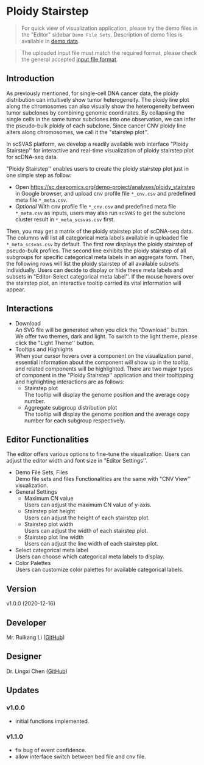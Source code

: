 # Ploidy Stairstep
> For quick view of visualization application, please try the demo files in the "Editor" sidebar `Demo File Sets`. Description of demo files is available in [demo data](https://docsc.deepomics.org/#/data/Demo_Data).

> The uploaded input file must match the required format, please check the general accepted [input file format](https://docsc.deepomics.org/#/data/Input_Format). 

## Introduction
As previously mentioned, for single-cell DNA cancer data, the ploidy distribution can intuitively show tumor heterogeneity. The ploidy line plot along the chromosomes can also visually show the heterogeneity between tumor subclones by combining genomic coordinates.
By collapsing the single cells in the same tumor subclones into one observation, we can infer the pseudo-bulk ploidy of each subclone. Since cancer CNV ploidy line alters along chromosomes, we call it the "stairstep plot''.

In scSVAS platform, we develop a readily available web interface "Ploidy Stairstep''  for interactive and real-time visualization of ploidy stairstep plot for scDNA-seq data.

"Ploidy Stairstep'' enables users to create the ploidy stairstep plot just in one simple step as follow:

+ Open https://sc.deepomics.org/demo-project/analyses/ploidy_stairstep in Google browser, and upload cnv profile file `*_cnv.csv` and predefined meta file `*_meta.csv`.
+ *Optional* With cnv profile file `*_cnv.csv` and predefined meta file `*_meta.csv` as inputs, users may also run `scSVAS` to get the subclone cluster result in `*_meta_scsvas.csv` first.

Then, you may get a matrix of the ploidy stairstep plot of scDNA-seq data. The columns will list all categorical meta labels available in uploaded file `*_meta_scsvas.csv` by default. The first row displays the ploidy stairstep of pseudo-bulk profiles. The second line exhibits the ploidy stairstep of all subgroups for specific categorical meta labels in an aggregate form. Then, the following rows will list the ploidy stairstep of all available subsets individually.
Users can decide to display or hide these meta labels and subsets in "Editor-Select categorical meta label''. 
If the mouse hovers over the stairstep plot, an interactive tooltip carried its vital information will appear. 

## Interactions

  + Download </br>
     An SVG file will be generated when you click the "Download'' button. We offer two themes, dark and light. To switch to the light theme, please click the "Light Theme'' button.
  + Tooltips and Highlights </br>
    When your cursor hovers over a component on the visualization panel, essential information about the component will show up in the tooltip, and related components will be highlighted. There are two major types of component in the "Ploidy Stairstep'' application and their tooltipping and highlighting interactions are as follows:
    + Stairstep plot </br>
      The tooltip will display the genome position and the average copy number.
    + Aggregate subgroup distribution plot </br>
      The tooltip will display the genome position and the average copy number for each subgroup respectively.

## Editor Functionalities

The editor offers various options to fine-tune the visualization. Users can adjust the editor width and font size in "Editor Settings''.

  + Demo File Sets, Files </br>
     Demo file sets and files Functionalities are the same with "CNV View'' visualization.
  + General Settings 
    + Maximum CN value </br>
       Users can adjust the maximum CN value of y-axis.
    + Stairstep plot height </br>
       Users can adjust the height of each stairstep plot.
    + Stairstep plot width </br>
       Users can adjust the width of each stairstep plot.
    + Stairstep plot line width </br>
       Users can adjust the line width of each stairstep plot.
  + Select categorical meta label </br>
    Users can choose which categorical meta labels to display.
  + Color Palettes </br>
    Users can customize color palettes for available categorical labels.
           
           

## Version

v1.0.0 (2020-12-16)

## Developer

Mr. Ruikang Li ([GitHub](https://github.com/RKLho))

## Designer

Dr. Lingxi Chen ([GitHub](https://github.com/paprikachan))

## Updates

### v1.0.0

   - initial functions implemented.

### v1.1.0

   - fix bug of event confidence. 
   - allow interface switch between bed file and cnv file.

